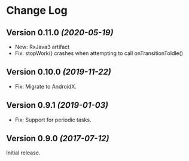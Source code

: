 Change Log
==========

Version 0.11.0 *(2020-05-19)*
----------------------------

 * New: RxJava3 artifact
 * Fix: stopWork() crashes when attempting to call onTransitionToIdle()

Version 0.10.0 *(2019-11-22)*
----------------------------

 * Fix: Migrate to AndroidX.


Version 0.9.1 *(2019-01-03)*
----------------------------

 * Fix: Support for periodic tasks.


Version 0.9.0 *(2017-07-12)*
----------------------------

Initial release.
